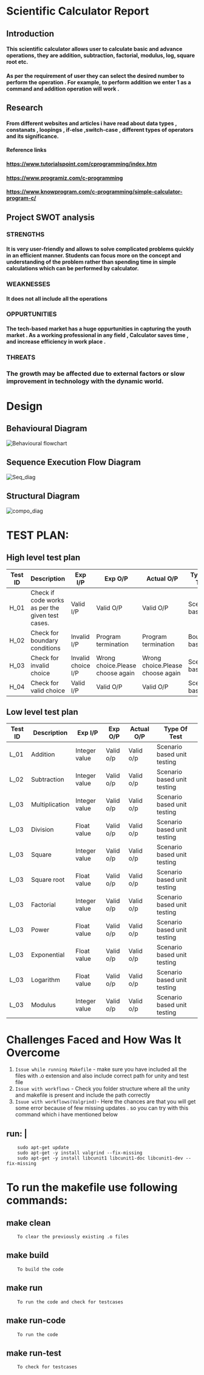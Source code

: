 # Scientific Calculator Report

## Introduction 

#### This scientific calculator allows user to calculate basic and advance operations, they are addition, subtraction, factorial, modulus, log, square root etc. 
#### As per the requirement of user they  can select the desired number to perform the operation . For example, to perform addition we enter 1 as a command and addition operation will work .

## Research 

#### From different websites and articles i have read about data types , constanats , loopings , if-else ,switch-case , different types of operators and its significance. 

#### Reference links
#### https://www.tutorialspoint.com/cprogramming/index.htm
#### https://www.programiz.com/c-programming
#### https://www.knowprogram.com/c-programming/simple-calculator-program-c/

## Project SWOT analysis

### STRENGTHS

#### It is very user-friendly and allows to solve complicated problems quickly in an efficient manner. Students can focus more on the concept and understanding of the problem rather than spending time in simple calculations which can be performed by calculator.

### WEAKNESSES

#### It does not all include all the operations 

### OPPURTUNITIES

#### The tech-based market has a huge oppurtunities in capturing the youth market . As a working professional in any field , Calculator saves time , and increase efficiency in work place .

### THREATS

###  The growth may be affected due to external factors or slow improvement in technology with the dynamic world.




# Design

## Behavioural Diagram
 ![Behavioural flowchart](https://user-images.githubusercontent.com/81865735/161370208-8fb13b13-f841-44d4-8dff-11e3ff978fdd.jpg)


## Sequence Execution Flow Diagram
![Seq_diag](https://user-images.githubusercontent.com/81865735/161370224-ae1a073e-0f31-4c81-a118-ae00c76160f1.jpg)


## Structural Diagram
![compo_diag](https://user-images.githubusercontent.com/81865735/161371164-f528c239-22d9-4591-9404-6b037bf7733d.jpg)



# TEST PLAN:

## High level test plan

| **Test ID** | **Description**                                              | **Exp I/P** | **Exp O/P** | **Actual O/P** |**Type Of Test**  |    
|-------------|--------------------------------------------------------------|------------|-------------|----------------|------------------|
|  H_01       |Check if code works as per the given test cases.              |  Valid I/P  |Valid O/P|Valid O/P|Scenario based |
|  H_02       |Check for boundary conditions                                 |  Invalid I/P|Program termination|Program termination |Boundary based    |
|  H_03       |Check for invalid choice                                      |  Invalid choice I/P|Wrong choice.Please choose again|Wrong choice.Please choose again|Scenario based    |
|  H_04       |Check for valid choice                                        |  Valid I/P|Valid O/P|Valid O/P|Scenario based |



## Low level test plan

| **Test ID** | **Description**                                              | **Exp I/P** | **Exp O/P** | **Actual O/P** |**Type Of Test**  |    
|-------------|--------------------------------------------------------------|------------|-------------|----------------|------------------|
|  L_01       |                         Addition                             |  Integer value|Valid o/p|Valid o/p|Scenario based unit testing |
|  L_02       |                 Subtraction                                  |  Integer value|Valid o/p|Valid o/p|Scenario based unit testing   |
|  L_03       |               Multiplication                                 |  Integer value|Valid o/p|Valid o/p|Scenario based unit testing    |
|  L_03       |                  Division                                    | Float value |Valid o/p|Valid o/p|Scenario based unit testing    |
|  L_03       |                  Square                                      |  Integer value|Valid o/p|Valid o/p|Scenario based unit testing    |
|  L_03       |Square root                                                   |  Float value|Valid o/p|Valid o/p|Scenario based unit testing     |
|  L_03       |Factorial                                                     |  Integer value|Valid o/p|Valid o/p|Scenario based unit testing    |
|  L_03       |Power                                                         |  Float value|Valid o/p|Valid o/p|Scenario based unit testing    |
|  L_03       |Exponential                                                   |  Float value|Valid o/p|Valid o/p|Scenario based unit testing     |
|  L_03       |Logarithm                                                     |  Float value|Valid o/p|Valid o/p|Scenario based unit testing     |
|  L_03       |Modulus                                                       |  Integer value|Valid o/p|Valid o/p|Scenario based unit testing   |
             

# Challenges Faced and How Was It Overcome

1. `Issue while running Makefile` - make sure you have included all the files with .o extension and also include correct path for unity and test file
2. `Issue with workflows` - Check you folder structure where all the unity and makefile is present and include the path correctly
3. `Isuue with workflows(Valgrind)`- Here the chances are that you will get some error because of few missing updates . so you can try with this command which i   have mentioned below
  ## run: |
        sudo apt-get update
        sudo apt-get -y install valgrind --fix-missing
        sudo apt-get -y install libcunit1 libcunit1-doc libcunit1-dev --fix-missing


# To run the makefile use following commands:

## make clean 
        To clear the previously existing .o files
## make build 
        To build the code
## make run 
        To run the code and check for testcases
        
 ## make run-code
        To run the code 
        
 ## make run-test
        To check for testcases   

